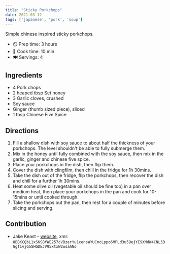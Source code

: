 ```yaml
---
title: "Sticky Porkchops"
date: 2021-03-12
tags: ['japanese', 'pork', 'soup']
---
```


Simple chinese inspired sticky porkchops.

- ⏲️ Prep time: 3 hours
- 🍳 Cook time: 10 min
- 🍽️ Servings: 4

## Ingredients

- 4 Pork chops
- 2 heaped tbsp Set honey
- 3 Garlic cloves, crushed
- Soy sauce
- Ginger (thumb sized piece), sliced
- 1 tbsp Chinese Five Spice

## Directions

1. Fill a shallow dish with soy sauce to about half the thickness of your porkchops. The level shouldn't be able to fully submerge them.
2. Mix in the honey until fully combined with the soy sauce, then mix in the garlic, ginger and chinese five spice.
3. Place your porkchops in the dish, then flip them.
4. Cover the dish with clingfilm, then chill in the fridge for 1h 30mins.
5. Take the dish out of the fridge, flip the porkchops, then recover the dish and chill for a further 1h 30mins.
6. Heat some olive oil (vegetable oil should be fine too) in a pan over medium heat, then place your porkchops in the pan and cook for 10-15mins or until cooked through.
7. Take the porkchops out the pan, then rest for a couple of minutes before slicing and serving.

## Contribution

- Jake Keast - [website](https://jakekeast.xyz), xmr: `8BBKCQbL1xSKS8fWE257cVBzerYu1censWYUCncLppo6MPLd3u59ejYE9XMdW4CNL3DGgf1vjG5SHGDEJV95xtxW2wsaANo`
